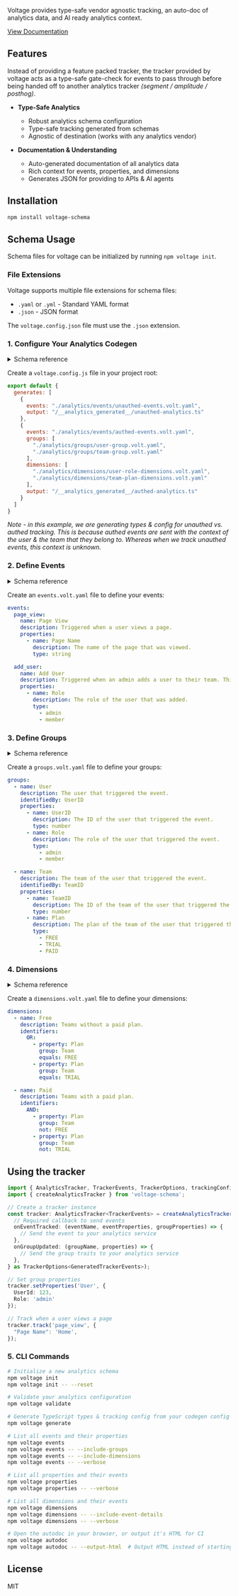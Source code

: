Voltage provides type-safe vendor agnostic tracking, an auto-doc of analytics data, and AI ready analytics context.

[View Documentation](https://voltage-schema.com/)

## Features

Instead of providing a feature packed tracker, the tracker provided by voltage acts as a type-safe gate-check for events to pass through before being handed off to another analytics tracker _(segment / amplitude / posthog)_.

- **Type-Safe Analytics**
  - Robust analytics schema configuration
  - Type-safe tracking generated from schemas
  - Agnostic of destination (works with any analytics vendor)

- **Documentation & Understanding**
  - Auto-generated documentation of all analytics data
  - Rich context for events, properties, and dimensions
  - Generates JSON for providing to APIs & AI agents

## Installation

```bash
npm install voltage-schema
```

## Schema Usage

Schema files for voltage can be initialized by running ```npm voltage init```.

### File Extensions

Voltage supports multiple file extensions for schema files:
- `.yaml` or `.yml` - Standard YAML format
- `.json` - JSON format

The `voltage.config.json` file must use the `.json` extension.

### 1. Configure Your Analytics Codegen

<details>

<summary>Schema reference</summary>

#### Codegen Config

| Field | Type | Required | Description |
| --- | --- | --- | --- |
| events | string | yes | The path to the events file that types & tracking config will be generated from. |
| groups | string[] | no | The path to all of the groups file(s) that exist for the events being tracked. If an event is not tracked with a group, then that event should be a part of a codegen config that does not include the group. |
| dimensions | string[] | no | The path to all of the dimension file(s) that exist for the events being tracked. If a dimension is identified by a group, then that group must be included in the codegen config with the dimension. |
| output | string | yes | The file path to write the generated types & tracking config to. When this file path ends in .ts, typescript types are generated. When it ends in ".js", no types are generated.  |
| disableComments | boolean | no | By default, event, property, & group descriptions are added as jsDoc style comments on their generated types & tracking configs. |
| eventKeyPropertyName | string | no | The name of the property that will be auto-generated to store the event key. Defaults to 'Event Key' if not specified. This property will be added to all events with a defaultValue set to the event's key. |

</details>

Create a `voltage.config.js` file in your project root:

```javascript
export default {
  generates: [
    {
      events: "./analytics/events/unauthed-events.volt.yaml",
      output: "/__analytics_generated__/unauthed-analytics.ts"
    },
    {
      events: "./analytics/events/authed-events.volt.yaml",
      groups: [
        "./analytics/groups/user-group.volt.yaml",
        "./analytics/groups/team-group.volt.yaml"
      ],
      dimensions: [
        "./analytics/dimensions/user-role-dimensions.volt.yaml",
        "./analytics/dimensions/team-plan-dimensions.volt.yaml"
      ],
      output: "/__analytics_generated__/authed-analytics.ts"
    }
  ]
}
```

_Note - in this example, we are generating types & config for unauthed vs. authed tracking. This is because authed events are sent with the context of the user & the team that they belong to. Whereas when we track unauthed events, this context is unknown._

### 2. Define Events

<details>

<summary>Schema reference</summary>

#### Event

| Field | Type | Required | Description |
| --- | --- | --- | --- |
| name | string | yes | The name of the event. |
| description | string | no | Describe the context of the event. |
| dimensions | { included: string[], excluded: string[] } | no | The dimensions that the event exists in. When dimensions are not set, the event will be auto-associated with each dimension. When included, an event only exists in the supplied dimensions. When excluded, an event exists in all dimensions except for the supplied dimensions. |
| passthrough | boolean | no | Allow arbitrary properties to be tracked with the event. |
| properties | Property[] | no | The properties to track with the event. All properties are required unless marked as optional. Unlisted properties will be disallowed unless passthrough is enabled. |

#### Property

| Field | Type | Required | Description |
| --- | --- | --- | --- |
| name | string | yes | The name of the property. |
| description | string | no | Describe the context of the property. |
| type | string, string[], boolean, Boolean[], number, number[], oneOf | yes | The expected typescript type for the property value. |
| defaultValue | any | no | The static property value to be tracked with the event. |
| optional | boolean | no | Mark the property as optional when tracking the event. Note that properties are required by default. |

</details>

Create an `events.volt.yaml` file to define your events:

```yaml
events:
  page_view:
    name: Page View
    description: Triggered when a user views a page.
    properties:
      - name: Page Name
        description: The name of the page that was viewed.
        type: string

  add_user:
    name: Add User
    description: Triggered when an admin adds a user to their team. This requires a paid plan.
    properties:
      - name: Role
        description: The role of the user that was added.
        type:
          - admin
          - member
```

### 3. Define Groups

<details>

<summary>Schema reference</summary>

#### Group

| Field | Type | Required | Description |
| --- | --- | --- | --- |
| name | string | yes | The name of the group. |
| description | string | no | Describe the context of the group. |
| identifiedBy | string | no | The property that the group is identified by. |
| passthrough | boolean | no | Allow arbitrary properties to be set on the group. |
| properties | Property[] | no | The properties to set on the group. All properties are required unless marked as optional. Unlisted properties will be disallowed unless passthrough is enabled. |

#### Property

| Field | Type | Required | Description |
| --- | --- | --- | --- |
| name | string | yes | The name of the property. |
| description | string | no | Describe the context of the property. |
| type | string, string[], boolean, Boolean[], number, number[], oneOf | yes | The expected typescript type for the property value. |
| defaultValue | any | no | The static property value to be tracked with the event. |
| optional | boolean | no | Mark the property as optional when tracking the event. Note that properties are required by default. |

</details>

Create a `groups.volt.yaml` file to define your groups:

```yaml
groups:
  - name: User
    description: The user that triggered the event.
    identifiedBy: UserID
    properties:
      - name: UserID
        description: The ID of the user that triggered the event.
        type: number
      - name: Role
        description: The role of the user that triggered the event.
        type:
          - admin
          - member

  - name: Team
    description: The team of the user that triggered the event.
    identifiedBy: TeamID
    properties:
      - name: TeamID
        description: The ID of the team of the user that triggered the event.
        type: number
      - name: Plan
        description: The plan of the team of the user that triggered the event.
        type:
          - FREE
          - TRIAL
          - PAID
```

### 4. Dimensions

<details>

<summary>Schema reference</summary>

#### Dimension

| Field | Type | Required | Description |
| --- | --- | --- | --- |
| name | string | yes | The name of the dimension. |
| description | string | no | Describe the context of the dimension. |
| identifiers | DimensionIdentifier[] | yes | The property filters used to identify which users belong in the dimension. |

#### Dimension Identifier

| Field | Type | Required | Description |
| --- | --- | --- | --- |
| property | string | yes | The group property to target for identifying the dimension. |
| group | string | yes | The group to read the property from for identifying the dimension. |
| equals | string, number, boolean | no | Filter for groups where the property matches the given value. |
| not | string, number, boolean | no | Filter for groups where the property does not match the given value. |
| contains | string | no | Filter for groups where the property contains a string value. |
| in | string[], number[], boolean[] | no | Filter for groups where the property is one of the values in the list. |
| notIn | string[], number[], boolean[] | no | Filter for groups where the property is not one of the values in the list. |
| startsWith | string | no | Filter for groups where the property starts with a given string. |
| endsWith | string | no | Filter for groups where the property ends with a given string. |
| lt | number | no | Filter for groups where the numeric property value is less than a given numeric value. |
| lte | number | no | Filter for groups where the numeric property value is less than or equal to a given numeric value. |
| gt | number | no | Filter for groups where the numeric property value is greater than a given numeric value. |
| gte | number | no | Filter for groups where the numeric property value is greater than or equal to a given numeric value. |

</details>

Create a `dimensions.volt.yaml` file to define your dimensions:

```yaml
dimensions:
  - name: Free
    description: Teams without a paid plan.
    identifiers:
      OR:
        - property: Plan
          group: Team
          equals: FREE
        - property: Plan
          group: Team
          equals: TRIAL

  - name: Paid
    description: Teams with a paid plan.
    identifiers:
      AND:
        - property: Plan
          group: Team
          not: FREE
        - property: Plan
          group: Team
          not: TRIAL
```

## Using the tracker

```typescript
import { AnalyticsTracker, TrackerEvents, TrackerOptions, trackingConfig } from './__analytics_generated__/analytics';
import { createAnalyticsTracker } from 'voltage-schema';

// Create a tracker instance
const tracker: AnalyticsTracker<TrackerEvents> = createAnalyticsTracker<TrackerEvents>(trackingConfig, {
  // Required callback to send events
  onEventTracked: (eventName, eventProperties, groupProperties) => {
    // Send the event to your analytics service
  },
  onGroupUpdated: (groupName, properties) => {
    // Send the group traits to your analytics service
  },
} as TrackerOptions<GeneratedTrackerEvents>);

// Set group properties
tracker.setProperties('User', {
  UserId: 123,
  Role: 'admin'
});

// Track when a user views a page
tracker.track('page_view', {
  "Page Name": 'Home',
});
```

### 5. CLI Commands

```bash
# Initialize a new analytics schema
npm voltage init
npm voltage init -- --reset

# Validate your analytics configuration
npm voltage validate

# Generate TypeScript types & tracking config from your codegen config
npm voltage generate

# List all events and their properties
npm voltage events
npm voltage events -- --include-groups
npm voltage events -- --include-dimensions
npm voltage events -- --verbose

# List all properties and their events
npm voltage properties
npm voltage properties -- --verbose

# List all dimensions and their events
npm voltage dimensions
npm voltage dimensions -- --include-event-details
npm voltage dimensions -- --verbose

# Open the autodoc in your browser, or output it's HTML for CI
npm voltage autodoc
npm voltage autodoc -- --output-html  # Output HTML instead of starting server
```

## License

MIT
